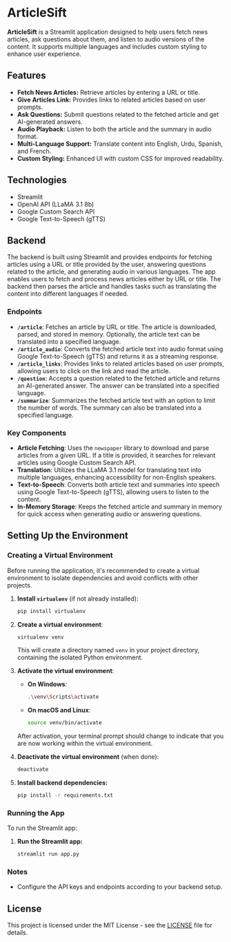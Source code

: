 # ArticleSift

**ArticleSift** is a Streamlit application designed to help users fetch news articles, ask questions about them, and listen to audio versions of the content. It supports multiple languages and includes custom styling to enhance user experience.

## Features
- **Fetch News Articles:** Retrieve articles by entering a URL or title.
- **Give Articles Link:** Provides links to related articles based on user prompts.
- **Ask Questions:** Submit questions related to the fetched article and get AI-generated answers.
- **Audio Playback:** Listen to both the article and the summary in audio format.
- **Multi-Language Support:** Translate content into English, Urdu, Spanish, and French.
- **Custom Styling:** Enhanced UI with custom CSS for improved readability.

## Technologies
- Streamlit
- OpenAI API (LLaMA 3.1 8b)
- Google Custom Search API
- Google Text-to-Speech (gTTS)

## Backend

The backend is built using Streamlit and provides endpoints for fetching articles using a URL or title provided by the user, answering questions related to the article, and generating audio in various languages. The app enables users to fetch and process news articles either by URL or title. The backend then parses the article and handles tasks such as translating the content into different languages if needed.

### Endpoints

- **`/article`**: Fetches an article by URL or title. The article is downloaded, parsed, and stored in memory. Optionally, the article text can be translated into a specified language.
- **`/article_audio`**: Converts the fetched article text into audio format using Google Text-to-Speech (gTTS) and returns it as a streaming response.
- **`/article_links`**: Provides links to related articles based on user prompts, allowing users to click on the link and read the article.
- **`/question`**: Accepts a question related to the fetched article and returns an AI-generated answer. The answer can be translated into a specified language.
- **`/summarize`**: Summarizes the fetched article text with an option to limit the number of words. The summary can also be translated into a specified language.

### Key Components

- **Article Fetching**: Uses the `newspaper` library to download and parse articles from a given URL. If a title is provided, it searches for relevant articles using Google Custom Search API.
- **Translation**: Utilizes the LLaMA 3.1 model for translating text into multiple languages, enhancing accessibility for non-English speakers.
- **Text-to-Speech**: Converts both article text and summaries into speech using Google Text-to-Speech (gTTS), allowing users to listen to the content.
- **In-Memory Storage**: Keeps the fetched article and summary in memory for quick access when generating audio or answering questions.

## Setting Up the Environment

### Creating a Virtual Environment

Before running the application, it's recommended to create a virtual environment to isolate dependencies and avoid conflicts with other projects.

1. **Install `virtualenv`** (if not already installed):
    ```bash
    pip install virtualenv
    ```

2. **Create a virtual environment**:
    ```bash
    virtualenv venv
    ```
    This will create a directory named `venv` in your project directory, containing the isolated Python environment.

3. **Activate the virtual environment**:
    - **On Windows**:
        ```bash
        .\venv\Scripts\activate
        ```
    - **On macOS and Linux**:
        ```bash
        source venv/bin/activate
        ```

    After activation, your terminal prompt should change to indicate that you are now working within the virtual environment.

4. **Deactivate the virtual environment** (when done):
    ```bash
    deactivate
    ```

5. **Install backend dependencies:**
    ```bash
    pip install -r requirements.txt
    ```

### Running the App

To run the Streamlit app:

1. **Run the Streamlit app:**
    ```bash
    streamlit run app.py
    ```

### Notes

- Configure the API keys and endpoints according to your backend setup.

## License

This project is licensed under the MIT License - see the [LICENSE](LICENSE) file for details.

